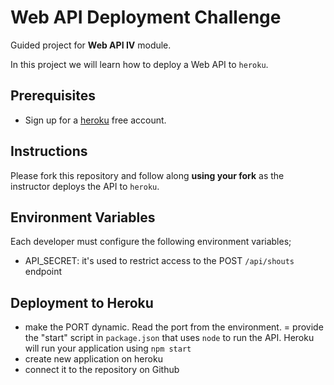 # Web API Deployment Challenge

Guided project for **Web API IV** module.

In this project we will learn how to deploy a Web API to `heroku`.

## Prerequisites

- Sign up for a [heroku](https://www.heroku.com/) free account.

## Instructions

Please fork this repository and follow along **using your fork** as the instructor deploys the API to `heroku`.

## Environment Variables

Each developer must configure the following environment variables;

- API_SECRET: it's used to restrict access to the POST `/api/shouts` endpoint

## Deployment to Heroku

- make the PORT dynamic. Read the port from the environment. 
= provide the "start" script in `package.json` that uses `node` to run the API. Heroku will run your application using `npm start`
- create new application on heroku
- connect it to the repository on Github

